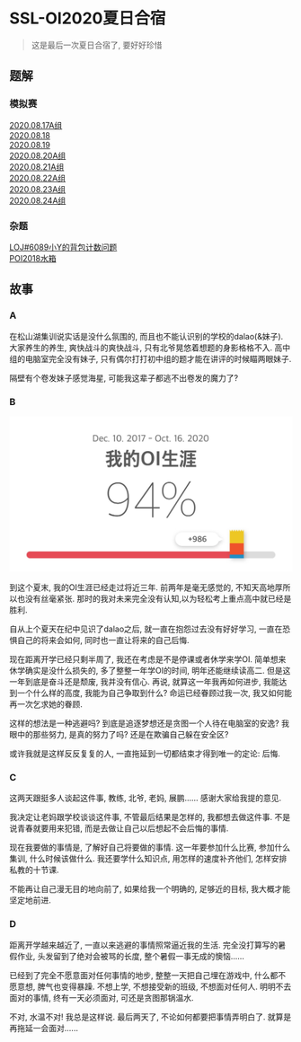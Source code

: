 # SSL-OI2020夏日合宿

> 这是最后一次夏日合宿了, 要好好珍惜

## 题解

### 模拟赛

[2020.08.17A组](//Blog/2020.08.17/SSLOJ2020.8.17A.html)  
[2020.08.18](//Blog/2020.08.18/SSLOJ2020.08.18.html)  
[2020.08.19](${root}/Blog/2020.08.19/SSLOJ2020.08.19.html)  
[2020.08.20A组](//Blog/2020.08.20/2020.08.20A.html)  
[2020.08.21A组](//Blog/2020.08.21/SSLOJ2020.08.21A.html)  
[2020.08.22A组](//Blog/2020.08.22/SSL2020.08.22A.html)  
[2020.08.23A组](//Blog/2020.08.23/SSL2020.08.23.html)  
[2020.08.24A组](//Blog/2020.08.24/2020.08.24A.html)  

### 杂题

[LOJ#6089小Y的背包计数问题](//Blog/2020.08.19/LOJ6089.html)  
[POI2018水箱](//Blog/2020.08.18/POI2018水箱.html)  

## 故事

### A

在松山湖集训说实话是没什么氛围的, 而且也不能认识别的学校的dalao(&妹子). 大家养生的养生, 爽快战斗的爽快战斗, 只有北爷晃悠着想题的身影格格不入. 高中组的电脑室完全没有妹子, 只有偶尔打打初中组的题才能在讲评的时候瞄两眼妹子. 

隔壁有个卷发妹子感觉海星, 可能我这辈子都逃不出卷发的魔力了?

### B

<center>

![](files/OI生涯.JPG)

</center>

到这个夏末, 我的OI生涯已经走过将近三年. 前两年是毫无感觉的, 不知天高地厚所以也没有丝毫紧张. 那时的我对未来完全没有认知,以为轻松考上重点高中就已经是胜利.

自从上个夏天在纪中见识了dalao之后, 就一直在抱怨过去没有好好学习, 一直在恐惧自己的将来会如何, 同时也一直让将来的自己后悔.

现在距离开学已经只剩半周了, 我还在考虑是不是停课或者休学来学OI. 简单想来休学确实是没什么损失的, 多了整整一年学OI的时间, 明年还能继续读高二. 但是这一年到底是奋斗还是颓废, 我并没有信心.
再说, 就算这一年我再如何进步, 我能达到一个什么样的高度, 我能为自己争取到什么? 命运已经眷顾过我一次, 我又如何能再一次乞求她的眷顾.

这样的想法是一种逃避吗? 到底是追逐梦想还是贪图一个人待在电脑室的安逸? 我眼中的那些努力, 是真的努力了吗? 还是在欺骗自己躲在安全区?

或许我就是这样反反复复的人, 一直拖延到一切都结束才得到唯一的定论: 后悔.

### C

这两天跟挺多人谈起这件事, 教练, 北爷, 老妈, 展鹏...... 感谢大家给我提的意见.

我决定让老妈跟学校谈谈这件事, 不管最后结果是怎样的, 我都想去做这件事. 不是说青春就要用来犯错, 而是去做让自己以后想起不会后悔的事情. 

现在我要做的事情是, 了解好自己将要做的事情. 这一年要参加什么比赛, 参加什么集训, 什么时候该做什么. 我还要学什么知识点, 用怎样的速度补齐他们, 怎样安排私教的十节课. 

不能再让自己漫无目的地向前了, 如果给我一个明确的, 足够近的目标, 我大概才能坚定地前进.

### D

距离开学越来越近了, 一直以来逃避的事情照常逼近我的生活. 完全没打算写的暑假作业, 头发留到了绝对会被骂的长度, 整个暑假一事无成的懊恼......

已经到了完全不愿意面对任何事情的地步, 整整一天把自己埋在游戏中, 什么都不愿意想, 脾气也变得暴躁. 不想上学, 不想接受新的班级, 不想面对任何人. 明明不去面对的事情, 终有一天必须面对, 可还是贪图那锅温水. 

不对, 水温不对! 我总是这样说. 最后两天了, 不论如何都要把事情弄明白了. 就算是再拖延一会面对......
